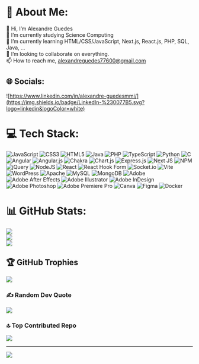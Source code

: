 # 💫 About Me:
👋 Hi, I’m Alexandre Guedes<br>🔭 I’m currently studying Science Computing<br>🌱 I’m currently learning HTML/CSS/JavaScript, Next.js, React.js, PHP, SQL, Java, …<br>💞️ I’m looking to collaborate on everything.<br>📫 How to reach me, alexandreguedes77600@gmail.com


## 🌐 Socials:
![https://www.linkedin.com/in/alexandre-guedesmmi/](https://img.shields.io/badge/LinkedIn-%230077B5.svg?logo=linkedin&logoColor=white)

# 💻 Tech Stack:
![JavaScript](https://img.shields.io/badge/javascript-%23323330.svg?style=flat&logo=javascript&logoColor=%23F7DF1E) ![CSS3](https://img.shields.io/badge/css3-%231572B6.svg?style=flat&logo=css3&logoColor=white) ![HTML5](https://img.shields.io/badge/html5-%23E34F26.svg?style=flat&logo=html5&logoColor=white) ![Java](https://img.shields.io/badge/java-%23ED8B00.svg?style=flat&logo=openjdk&logoColor=white) ![PHP](https://img.shields.io/badge/php-%23777BB4.svg?style=flat&logo=php&logoColor=white) ![TypeScript](https://img.shields.io/badge/typescript-%23007ACC.svg?style=flat&logo=typescript&logoColor=white) ![Python](https://img.shields.io/badge/python-3670A0?style=flat&logo=python&logoColor=ffdd54) ![C](https://img.shields.io/badge/c-%2300599C.svg?style=flat&logo=c&logoColor=white) ![Angular](https://img.shields.io/badge/angular-%23DD0031.svg?style=flat&logo=angular&logoColor=white) ![Angular.js](https://img.shields.io/badge/angular.js-%23E23237.svg?style=flat&logo=angularjs&logoColor=white) ![Chakra](https://img.shields.io/badge/chakra-%234ED1C5.svg?style=flat&logo=chakraui&logoColor=white) ![Chart.js](https://img.shields.io/badge/chart.js-F5788D.svg?style=flat&logo=chart.js&logoColor=white) ![Express.js](https://img.shields.io/badge/express.js-%23404d59.svg?style=flat&logo=express&logoColor=%2361DAFB) ![Next JS](https://img.shields.io/badge/Next-black?style=flat&logo=next.js&logoColor=white) ![NPM](https://img.shields.io/badge/NPM-%23CB3837.svg?style=flat&logo=npm&logoColor=white) ![jQuery](https://img.shields.io/badge/jquery-%230769AD.svg?style=flat&logo=jquery&logoColor=white) ![NodeJS](https://img.shields.io/badge/node.js-6DA55F?style=flat&logo=node.js&logoColor=white) ![React](https://img.shields.io/badge/react-%2320232a.svg?style=flat&logo=react&logoColor=%2361DAFB) ![React Hook Form](https://img.shields.io/badge/React%20Hook%20Form-%23EC5990.svg?style=flat&logo=reacthookform&logoColor=white) ![Socket.io](https://img.shields.io/badge/Socket.io-black?style=flat&logo=socket.io&badgeColor=010101) ![Vite](https://img.shields.io/badge/vite-%23646CFF.svg?style=flat&logo=vite&logoColor=white) ![WordPress](https://img.shields.io/badge/WordPress-%23117AC9.svg?style=flat&logo=WordPress&logoColor=white) ![Apache](https://img.shields.io/badge/apache-%23D42029.svg?style=flat&logo=apache&logoColor=white) ![MySQL](https://img.shields.io/badge/mysql-%2300000f.svg?style=flat&logo=mysql&logoColor=white) ![MongoDB](https://img.shields.io/badge/MongoDB-%234ea94b.svg?style=flat&logo=mongodb&logoColor=white) ![Adobe](https://img.shields.io/badge/adobe-%23FF0000.svg?style=flat&logo=adobe&logoColor=white) ![Adobe After Effects](https://img.shields.io/badge/Adobe%20After%20Effects-9999FF.svg?style=flat&logo=Adobe%20After%20Effects&logoColor=white) ![Adobe Illustrator](https://img.shields.io/badge/adobe%20illustrator-%23FF9A00.svg?style=flat&logo=adobe%20illustrator&logoColor=white) ![Adobe InDesign](https://img.shields.io/badge/Adobe%20InDesign-49021F?style=flat&logo=adobeindesign&logoColor=FF3366) ![Adobe Photoshop](https://img.shields.io/badge/adobe%20photoshop-%2331A8FF.svg?style=flat&logo=adobe%20photoshop&logoColor=white) ![Adobe Premiere Pro](https://img.shields.io/badge/Adobe%20Premiere%20Pro-9999FF.svg?style=flat&logo=Adobe%20Premiere%20Pro&logoColor=white) ![Canva](https://img.shields.io/badge/Canva-%2300C4CC.svg?style=flat&logo=Canva&logoColor=white) ![Figma](https://img.shields.io/badge/figma-%23F24E1E.svg?style=flat&logo=figma&logoColor=white) ![Docker](https://img.shields.io/badge/docker-%230db7ed.svg?style=flat&logo=docker&logoColor=white)
# 📊 GitHub Stats:
![](https://github-readme-stats.vercel.app/api?username=GuedesAlexandre&theme=dark&hide_border=false&include_all_commits=false&count_private=false)<br/>
![](https://github-readme-streak-stats.herokuapp.com/?user=GuedesAlexandre&theme=dark&hide_border=false)<br/>
![](https://github-readme-stats.vercel.app/api/top-langs/?username=GuedesAlexandre&theme=dark&hide_border=false&include_all_commits=false&count_private=false&layout=compact)

## 🏆 GitHub Trophies
![](https://github-profile-trophy.vercel.app/?username=GuedesAlexandre&theme=radical&no-frame=false&no-bg=true&margin-w=4)

### ✍️ Random Dev Quote
![](https://quotes-github-readme.vercel.app/api?type=horizontal&theme=radical)

### 🔝 Top Contributed Repo
![](https://github-contributor-stats.vercel.app/api?username=GuedesAlexandre&limit=5&theme=dracula&combine_all_yearly_contributions=true)

---
[![](https://visitcount.itsvg.in/api?id=GuedesAlexandre&icon=0&color=0)](https://visitcount.itsvg.in)

<!-- Proudly created with GPRM ( https://gprm.itsvg.in ) -->
